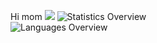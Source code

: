 Hi mom
![](https://komarev.com/ghpvc/?username=TwoThreeTwo)
![Statistics Overview](https://raw.githubusercontent.com/TwoThreeTwo/github-stats/master/generated/overview.svg)  
![Languages Overview](https://raw.githubusercontent.com/TwoThreeTwo/github-stats/master/generated/languages.svg)

